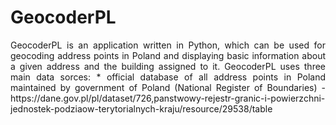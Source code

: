 # GeocoderPL
<p align="justify">
GeocoderPL is an application written in Python, which can be used for geocoding address points in Poland and displaying basic information about a given address and the building assigned to it. GeocoderPL uses three main data sorces: 
 * official database of all address points in Poland maintained by government of Poland (National Register of Boundaries) - https://dane.gov.pl/pl/dataset/726,panstwowy-rejestr-granic-i-powierzchni-jednostek-podziaow-terytorialnych-kraju/resource/29538/table
</p>

